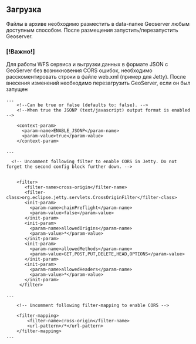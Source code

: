 ## Загрузка

Файлы в архиве необходимо разместить в data-папке Geoserver любым доступным способом. После размещения запустить/перезапустить Geoserver.

### [!Важно!]
Для работы WFS сервиса и выгрузки данных в формате JSON с GeoServer без возникновения CORS ошибок, необходимо расскоментировать строки в файле web.xml (пример для Jetty). После внесения изменений необходимо перезагрузить GeoServer, если он был запущен

```
...
    <!--Can be true or false (defaults to: false). -->
    <!--When true the JSONP (text/javascript) output format is enabled -->
    
    <context-param>
      <param-name>ENABLE_JSONP</param-name>
      <param-value>true</param-value>
    </context-param>

...

  <!-- Uncomment following filter to enable CORS in Jetty. Do not forget the second config block further down. -->
        
	
    <filter>
       <filter-name>cross-origin</filter-name>
       <filter-class>org.eclipse.jetty.servlets.CrossOriginFilter</filter-class>
       <init-param>
         <param-name>chainPreflight</param-name>
         <param-value>false</param-value>
       </init-param>
       <init-param>
         <param-name>allowedOrigins</param-name>
         <param-value>*</param-value>
       </init-param>
       <init-param>
         <param-name>allowedMethods</param-name>
         <param-value>GET,POST,PUT,DELETE,HEAD,OPTIONS</param-value>
       </init-param>
       <init-param>
         <param-name>allowedHeaders</param-name>
         <param-value>*</param-value>
       </init-param>
     </filter>

...

    <!-- Uncomment following filter-mapping to enable CORS -->
    
    <filter-mapping>
        <filter-name>cross-origin</filter-name>
        <url-pattern>/*</url-pattern>
    </filter-mapping>
...
```
